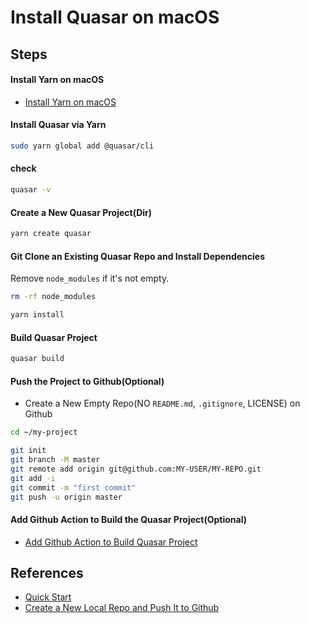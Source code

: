 # Install Quasar on macOS

## Steps
#### Install Yarn on macOS
* [Install Yarn on macOS](https://github.com/northbright/Notes/blob/master/front-end-web-dev/yarn/install-yarn-on-macos.md)

#### Install Quasar via Yarn

```bash
sudo yarn global add @quasar/cli
```

#### check

```bash
quasar -v
```

#### Create a New Quasar Project(Dir)

```bash
yarn create quasar
```

#### Git Clone an Existing Quasar Repo and Install Dependencies

Remove `node_modules` if it's not empty.

```bash
rm -rf node_modules
```

```bash
yarn install
```

#### Build Quasar Project

```bash
quasar build
```

#### Push the Project to Github(Optional)
* Create a New Empty Repo(NO `README.md`, `.gitignore`, LICENSE) on Github

```bash
cd ~/my-project

git init
git branch -M master
git remote add origin git@github.com:MY-USER/MY-REPO.git
git add -i
git commit -m "first commit"
git push -u origin master
```

#### Add Github Action to Build the Quasar Project(Optional)
* [Add Github Action to Build Quasar Project](https://github.com/northbright/Notes/blob/master/front-end-web-dev/quasar/add-github-action-to-build-quasar-project.md)

## References
* [Quick Start](https://quasar.dev/start/quick-start)
* [Create a New Local Repo and Push It to Github](https://github.com/northbright/Notes/blob/master/github/create-a-new-local-repo-and-push-it-to-github.md)
